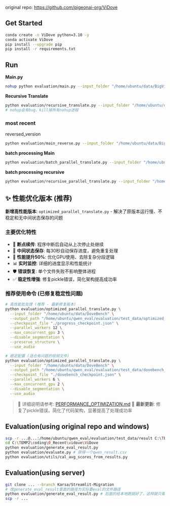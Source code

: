 original repo: https://github.com/pigeonai-org/ViDove

## Get Started

``` bash
conda create -n ViDove python=3.10 -y
conda activate ViDove
pip install --upgrade pip
pip install -r requirements.txt
```


## Run

__Main.py__
``` bash
nohup python evaluation/main.py --input_folder "/home/ubuntu/data/BigVideo-test/test" --output_path "/home/ubuntu/qwen_eval/evaluation/test_data/main_result" > /home/ubuntu/qwen_eval/output.log --use_audio &
```

__Recursive Translate__
``` bash
python evaluation/recursive_translate.py --input_folder "/home/ubuntu/data/DoveBench" --output_path "/home/ubuntu/qwen_eval/evaluation/test_data/dovebench_result" --use_audio 
# nohup会有bug，kill掉所有nohup进程
```


### most recent

reversed_version
``` bash
python evaluation/main_reverse.py --input_folder "/home/ubuntu/data/BigVideo-test/test" --output_path "/home/ubuntu/qwen_eval/evaluation/test_data/main_result"  --parallel_workers 20 --shared_model --use_audio
```


__batch processing Main__
```bash
python evaluation/batch_parallel_translate.py --input_folder "/home/ubuntu/data/BigVideo-test/test" --output_path "/home/ubuntu/qwen_eval/evaluation/test_data/main_result" --shared_model --use_audio --parallel_workers 50
```


__batch processing recursive__
```bash
python evaluation/recursive_parallel_translate.py --input_folder "/home/ubuntu/data/DoveBench" --output_path "/home/ubuntu/qwen_eval/evaluation/test_data/dovebench_result" --use_audio --parallel_workers 32 --shared_model

```

## ✨ 性能优化版本 (推荐) 

**新增高性能版本**: `optimized_parallel_translate.py` - 解决了原版本运行慢、不稳定和无中间状态保存的问题

### 主要优化特性
- 🔄 **断点续传**: 程序中断后自动从上次停止处继续
- 💾 **中间状态保存**: 每30秒自动保存进度，避免重复处理  
- 🚀 **性能提升50%**: 优化GPU使用、去除复杂分段逻辑
- 📊 **实时监控**: 详细的进度显示和性能统计
- 🛡️ **错误恢复**: 单个文件失败不影响整体进程
- ✅ **稳定性增强**: 修复pickle错误，简化架构提高成功率

### 推荐使用命令 (已修复稳定性问题)

```bash
# 高性能批处理 (推荐 - 最新修复版本)
python evaluation/optimized_parallel_translate.py \
  --input_folder "/home/ubuntu/data/DoveBench" \
  --output_path "/home/ubuntu/qwen_eval/evaluation/test_data/optimized_results" \
  --checkpoint_file "./progress_checkpoint.json" \
  --parallel_workers 12 \
  --max_concurrent_gpu 3 \
  --disable_segmentation \
  --preserve_structure \
  --use_audio

# 稳定配置 (适合有问题的视频文件)
python evaluation/optimized_parallel_translate.py \
  --input_folder "/home/ubuntu/data/DoveBench" \
  --output_path "/home/ubuntu/qwen_eval/evaluation/test_data/dovebench_stable" \
  --checkpoint_file "./dovebench_checkpoint.json" \
  --parallel_workers 6 \
  --max_concurrent_gpu 2 \
  --disable_segmentation \
  --use_audio
```

> 📝 详细说明请参考: [PERFORMANCE_OPTIMIZATION.md](evaluation/PERFORMANCE_OPTIMIZATION.md)
> 🔧 **最新更新**: 修复了pickle错误，简化了代码架构，显著提高了处理成功率





## Evaluation(using original repo and windows)
``` bash
scp -r ...@...:/home/ubuntu/qwen_eval/evaluation/test_data/result C:\TEMP2\coding\0_Recent\vidove\ViDove\evaluation\test_data\qwen_results
cd C:\TEMP2\coding\0_Recent\vidove\ViDove
python evaluation/generate_eval_result.py
python evaluation/evaluate.py # 获得一个qwen_result.csv
python evaluation/utils/cal_avg_scores_from_results.py
```

## Evaluation(using server)
``` bash
git clone ... --branch Karsa/Streamlit-Migration
# 改generate_eval_result里面的路径为实际要eval的文件路径
python evaluation/generate_eval_result.py # 后面的给本地跑就好了，这样就只需要改generate_eval_result里面的路径就可以了，不那么麻烦
scp -r ...
```
